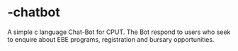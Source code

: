 # -chatbot
A simple c language  Chat-Bot for CPUT. The Bot respond to users who seek to enquire about EBE programs, registration and bursary opportunities.
